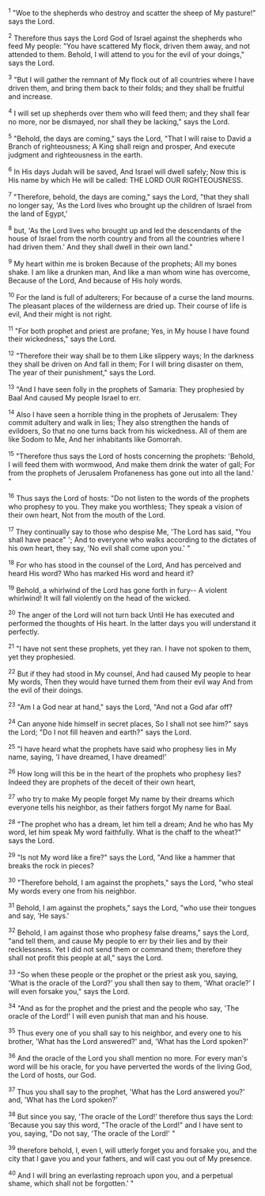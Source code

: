<sup>1</sup> 
"Woe to the shepherds who destroy and scatter the sheep of My pasture!" says the Lord. 

<sup>2</sup> 
Therefore thus says the Lord God of Israel against the shepherds who feed My people: "You have scattered My flock, driven them away, and not attended to them. Behold, I will attend to you for the evil of your doings," says the Lord. 

<sup>3</sup> 
"But I will gather the remnant of My flock out of all countries where I have driven them, and bring them back to their folds; and they shall be fruitful and increase. 

<sup>4</sup> 
I will set up shepherds over them who will feed them; and they shall fear no more, nor be dismayed, nor shall they be lacking," says the Lord. 

<sup>5</sup> 
"Behold, the days are coming," says the Lord, "That I will raise to David a Branch of righteousness; A King shall reign and prosper, And execute judgment and righteousness in the earth. 

<sup>6</sup> 
In His days Judah will be saved, And Israel will dwell safely; Now this is His name by which He will be called: THE LORD OUR RIGHTEOUSNESS. 

<sup>7</sup> 
"Therefore, behold, the days are coming," says the Lord, "that they shall no longer say, 'As the Lord lives who brought up the children of Israel from the land of Egypt,' 

<sup>8</sup> 
but, 'As the Lord lives who brought up and led the descendants of the house of Israel from the north country and from all the countries where I had driven them.' And they shall dwell in their own land." 

<sup>9</sup> 
My heart within me is broken Because of the prophets; All my bones shake. I am like a drunken man, And like a man whom wine has overcome, Because of the Lord, And because of His holy words. 

<sup>10</sup> 
For the land is full of adulterers; For because of a curse the land mourns. The pleasant places of the wilderness are dried up. Their course of life is evil, And their might is not right. 

<sup>11</sup> 
"For both prophet and priest are profane; Yes, in My house I have found their wickedness," says the Lord. 

<sup>12</sup> 
"Therefore their way shall be to them Like slippery ways; In the darkness they shall be driven on And fall in them; For I will bring disaster on them, The year of their punishment," says the Lord. 

<sup>13</sup> 
"And I have seen folly in the prophets of Samaria: They prophesied by Baal And caused My people Israel to err. 

<sup>14</sup> 
Also I have seen a horrible thing in the prophets of Jerusalem: They commit adultery and walk in lies; They also strengthen the hands of evildoers, So that no one turns back from his wickedness. All of them are like Sodom to Me, And her inhabitants like Gomorrah. 

<sup>15</sup> 
"Therefore thus says the Lord of hosts concerning the prophets: 'Behold, I will feed them with wormwood, And make them drink the water of gall; For from the prophets of Jerusalem Profaneness has gone out into all the land.' " 

<sup>16</sup> 
Thus says the Lord of hosts: "Do not listen to the words of the prophets who prophesy to you. They make you worthless; They speak a vision of their own heart, Not from the mouth of the Lord. 

<sup>17</sup> 
They continually say to those who despise Me, 'The Lord has said, "You shall have peace" '; And to everyone who walks according to the dictates of his own heart, they say, 'No evil shall come upon you.' " 

<sup>18</sup> 
For who has stood in the counsel of the Lord, And has perceived and heard His word? Who has marked His word and heard it? 

<sup>19</sup> 
Behold, a whirlwind of the Lord has gone forth in fury-- A violent whirlwind! It will fall violently on the head of the wicked. 

<sup>20</sup> 
The anger of the Lord will not turn back Until He has executed and performed the thoughts of His heart. In the latter days you will understand it perfectly. 

<sup>21</sup> 
"I have not sent these prophets, yet they ran. I have not spoken to them, yet they prophesied. 

<sup>22</sup> 
But if they had stood in My counsel, And had caused My people to hear My words, Then they would have turned them from their evil way And from the evil of their doings. 

<sup>23</sup> 
"Am I a God near at hand," says the Lord, "And not a God afar off? 

<sup>24</sup> 
Can anyone hide himself in secret places, So I shall not see him?" says the Lord; "Do I not fill heaven and earth?" says the Lord. 

<sup>25</sup> 
"I have heard what the prophets have said who prophesy lies in My name, saying, 'I have dreamed, I have dreamed!' 

<sup>26</sup> 
How long will this be in the heart of the prophets who prophesy lies? Indeed they are prophets of the deceit of their own heart, 

<sup>27</sup> 
who try to make My people forget My name by their dreams which everyone tells his neighbor, as their fathers forgot My name for Baal. 

<sup>28</sup> 
"The prophet who has a dream, let him tell a dream; And he who has My word, let him speak My word faithfully. What is the chaff to the wheat?" says the Lord. 

<sup>29</sup> 
"Is not My word like a fire?" says the Lord, "And like a hammer that breaks the rock in pieces? 

<sup>30</sup> 
"Therefore behold, I am against the prophets," says the Lord, "who steal My words every one from his neighbor. 

<sup>31</sup> 
Behold, I am against the prophets," says the Lord, "who use their tongues and say, 'He says.' 

<sup>32</sup> 
Behold, I am against those who prophesy false dreams," says the Lord, "and tell them, and cause My people to err by their lies and by their recklessness. Yet I did not send them or command them; therefore they shall not profit this people at all," says the Lord. 

<sup>33</sup> 
"So when these people or the prophet or the priest ask you, saying, 'What is the oracle of the Lord?' you shall then say to them, 'What oracle?' I will even forsake you," says the Lord. 

<sup>34</sup> 
"And as for the prophet and the priest and the people who say, 'The oracle of the Lord!' I will even punish that man and his house. 

<sup>35</sup> 
Thus every one of you shall say to his neighbor, and every one to his brother, 'What has the Lord answered?' and, 'What has the Lord spoken?' 

<sup>36</sup> 
And the oracle of the Lord you shall mention no more. For every man's word will be his oracle, for you have perverted the words of the living God, the Lord of hosts, our God. 

<sup>37</sup> 
Thus you shall say to the prophet, 'What has the Lord answered you?' and, 'What has the Lord spoken?' 

<sup>38</sup> 
But since you say, 'The oracle of the Lord!' therefore thus says the Lord: 'Because you say this word, "The oracle of the Lord!" and I have sent to you, saying, "Do not say, 'The oracle of the Lord!' " 

<sup>39</sup> 
therefore behold, I, even I, will utterly forget you and forsake you, and the city that I gave you and your fathers, and will cast you out of My presence. 

<sup>40</sup> 
And I will bring an everlasting reproach upon you, and a perpetual shame, which shall not be forgotten.' "